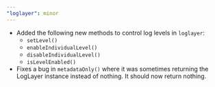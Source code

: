 ```yaml
---
"loglayer": minor
---
```


- Added the following new methods to control log levels in `loglayer`:
  - `setLevel()`
  - `enableIndividualLevel()`
  - `disableIndividualLevel()`
  - `isLevelEnabled()`
- Fixes a bug in `metadataOnly()` where it was sometimes returning
the LogLayer instance instead of nothing. It should now return nothing.